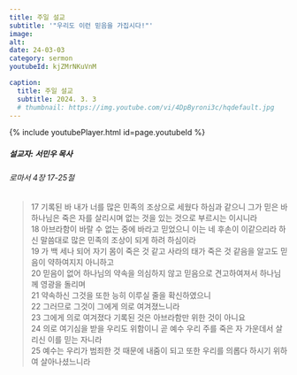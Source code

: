 ```yaml
---
title: 주일 설교
subtitle: '"우리도 이런 믿음을 가집시다!"'
image: 
alt:
date: 24-03-03
category: sermon
youtubeId: kjZMrNKuVnM

caption:
  title: 주일 설교
  subtitle: 2024. 3. 3
  # thumbnail: https://img.youtube.com/vi/4DpByroni3c/hqdefault.jpg
---
```

{% include youtubePlayer.html id=page.youtubeId %}

##### 설교자: 서민우 목사

###### 로마서 4장 17-25절

> 17 기록된 바 내가 너를 많은 민족의 조상으로 세웠다 하심과 같으니 그가 믿은 바 하나님은 죽은 자를 살리시며 없는 것을 있는 것으로 부르시는 이시니라  
> 18 아브라함이 바랄 수 없는 중에 바라고 믿었으니 이는 네 후손이 이같으리라 하신 말씀대로 많은 민족의 조상이 되게 하려 하심이라  
> 19 가 백 세나 되어 자기 몸이 죽은 것 같고 사라의 태가 죽은 것 같음을 알고도 믿음이 약하여지지 아니하고  
> 20 믿음이 없어 하나님의 약속을 의심하지 않고 믿음으로 견고하여져서 하나님께 영광을 돌리며  
> 21 약속하신 그것을 또한 능히 이루실 줄을 확신하였으니  
> 22 그러므로 그것이 그에게 의로 여겨졌느니라  
> 23 그에게 의로 여겨졌다 기록된 것은 아브라함만 위한 것이 아니요  
> 24 의로 여기심을 받을 우리도 위함이니 곧 예수 우리 주를 죽은 자 가운데서 살리신 이를 믿는 자니라  
> 25 예수는 우리가 범죄한 것 때문에 내줌이 되고 또한 우리를 의롭다 하시기 위하여 살아나셨느니라  
